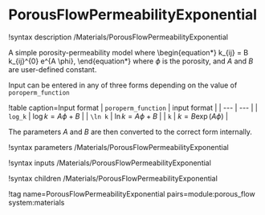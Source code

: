 # PorousFlowPermeabilityExponential

!syntax description /Materials/PorousFlowPermeabilityExponential

A simple porosity-permeability model where
\begin{equation*}
k_{ij} = B k_{ij}^{0} e^{A \phi},
\end{equation*}
where $\phi$ is the porosity, and $A$ and $B$ are user-defined constant.

Input can be entered in any of three forms depending on the value of `poroperm_function`

!table caption=Input format
| `poroperm_function` | input format |
| --- | --- |
| `log_k` | $\log k = A \phi + B$ |
| `\ln k` | $\ln k = A \phi + B$  |
| `k`     | $k = B \exp(A \phi)$  |

The parameters $A$ and $B$ are then converted to the correct form internally.

!syntax parameters /Materials/PorousFlowPermeabilityExponential

!syntax inputs /Materials/PorousFlowPermeabilityExponential

!syntax children /Materials/PorousFlowPermeabilityExponential

!tag name=PorousFlowPermeabilityExponential pairs=module:porous_flow system:materials
